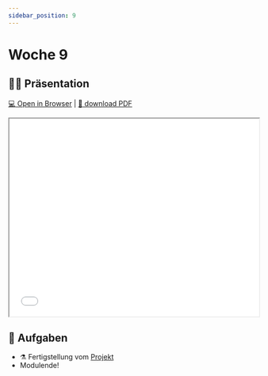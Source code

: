 ```yaml
---
sidebar_position: 9
---
```


# Woche 9

## :teacher: Präsentation

[:computer: Open in Browser](pathname:///slides/woche-9) |
[:floppy_disk: download PDF](pathname:///slides/woche-9.pdf)

<iframe src="/bbzbl-modul-404/slides/woche-9" width="100%" height="400px"></iframe>

## :pencil: Aufgaben

- :alembic: Fertigstellung vom [Projekt](../beurteilungen/lb2.md)
- Modulende!
